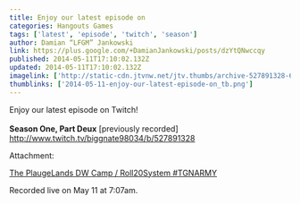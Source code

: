 ```yaml
---
title: Enjoy our latest episode on
categories: Hangouts Games
tags: ['latest', 'episode', 'twitch', 'season']
author: Damian “LFGM” Jankowski
link: https://plus.google.com/+DamianJankowski/posts/dzYtQNwccqy
published: 2014-05-11T17:10:02.132Z
updated: 2014-05-11T17:10:02.132Z
imagelink: ['http://static-cdn.jtvnw.net/jtv.thumbs/archive-527891328-630x473.jpg']
thumblinks: ['2014-05-11-enjoy-our-latest-episode-on_tb.png']
---
```


Enjoy our latest episode on Twitch!<br /><br /><b>Season One, Part Deux</b> [previously recorded]<br /><a href="http://www.twitch.tv/biggnate98034/b/527891328" class="ot-anchor">http://www.twitch.tv/biggnate98034/b/527891328</a>


Attachment:

<a href='http://www.twitch.tv/biggnate98034/b/527891328'>The PlaugeLands DW Camp / Roll20System #TGNARMY</a>


Recorded live on May 11 at  7:07am.